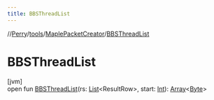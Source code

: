 ```yaml
---
title: BBSThreadList
---
```

//[Perry](../../../index.html)/[tools](../index.html)/[MaplePacketCreator](index.html)/[BBSThreadList](-b-b-s-thread-list.html)



# BBSThreadList



[jvm]\
open fun [BBSThreadList](-b-b-s-thread-list.html)(rs: [List](https://docs.oracle.com/javase/8/docs/api/java/util/List.html)&lt;ResultRow&gt;, start: [Int](https://kotlinlang.org/api/latest/jvm/stdlib/kotlin/-int/index.html)): [Array](https://kotlinlang.org/api/latest/jvm/stdlib/kotlin/-array/index.html)&lt;[Byte](https://kotlinlang.org/api/latest/jvm/stdlib/kotlin/-byte/index.html)&gt;




